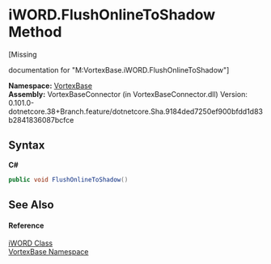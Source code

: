 # iWORD.FlushOnlineToShadow Method 
 

\[Missing <summary> documentation for "M:VortexBase.iWORD.FlushOnlineToShadow"\]

**Namespace:**&nbsp;<a href="N_VortexBase.md">VortexBase</a><br />**Assembly:**&nbsp;VortexBaseConnector (in VortexBaseConnector.dll) Version: 0.101.0-dotnetcore.38+Branch.feature/dotnetcore.Sha.9184ded7250ef900bfdd1d83b2841836087bcfce

## Syntax

**C#**<br />
``` C#
public void FlushOnlineToShadow()
```


## See Also


#### Reference
<a href="T_VortexBase_iWORD.md">iWORD Class</a><br /><a href="N_VortexBase.md">VortexBase Namespace</a><br />